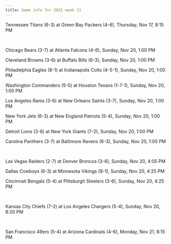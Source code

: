 ```yaml
---
title: Game info for 2022 week 11
---
```

Tennessee Titans (6-3) at Green Bay Packers (4-6), Thursday, Nov 17, 8:15 PM


<br/>

Chicago Bears (3-7) at Atlanta Falcons (4-6), Sunday, Nov 20, 1:00 PM

Cleveland Browns (3-6) at Buffalo Bills (6-3), Sunday, Nov 20, 1:00 PM

Philadelphia Eagles (8-1) at Indianapolis Colts (4-5-1), Sunday, Nov 20, 1:00 PM

Washington Commanders (5-5) at Houston Texans (1-7-1), Sunday, Nov 20, 1:00 PM

Los Angeles Rams (3-6) at New Orleans Saints (3-7), Sunday, Nov 20, 1:00 PM

New York Jets (6-3) at New England Patriots (5-4), Sunday, Nov 20, 1:00 PM

Detroit Lions (3-6) at New York Giants (7-2), Sunday, Nov 20, 1:00 PM

Carolina Panthers (3-7) at Baltimore Ravens (6-3), Sunday, Nov 20, 1:00 PM


<br/>

Las Vegas Raiders (2-7) at Denver Broncos (3-6), Sunday, Nov 20, 4:05 PM

Dallas Cowboys (6-3) at Minnesota Vikings (8-1), Sunday, Nov 20, 4:25 PM

Cincinnati Bengals (5-4) at Pittsburgh Steelers (3-6), Sunday, Nov 20, 4:25 PM


<br/>

Kansas City Chiefs (7-2) at Los Angeles Chargers (5-4), Sunday, Nov 20, 8:20 PM


<br/>

San Francisco 49ers (5-4) at Arizona Cardinals (4-6), Monday, Nov 21, 8:15 PM

